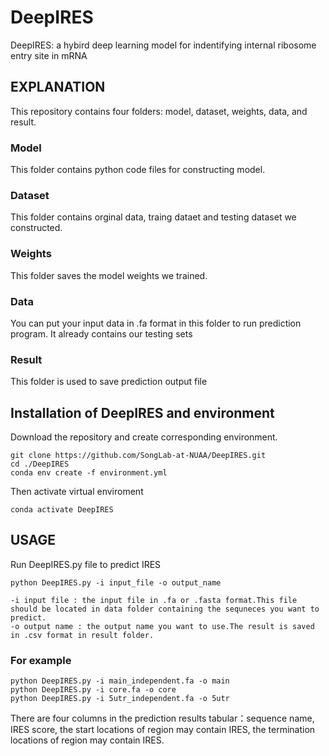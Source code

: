 # DeepIRES
DeepIRES: a hybird deep learning model for indentifying internal ribosome entry site in mRNA
## EXPLANATION
This repository contains four folders: model, dataset, weights, data, and result.
### Model
This folder contains python code files for constructing model.
### Dataset
This folder contains orginal data, traing dataet and testing dataset we constructed.
### Weights
This folder saves the model weights we trained.
### Data
You can put your input data in .fa format  in this folder to run prediction program. It already contains our testing sets
### Result
This folder is used to save prediction output file
## Installation of DeepIRES and environment
Download the repository and create corresponding environment.

```
git clone https://github.com/SongLab-at-NUAA/DeepIRES.git
cd ./DeepIRES
conda env create -f environment.yml
```
Then activate virtual enviroment

```
conda activate DeepIRES
```
## USAGE
Run DeepIRES.py file to predict IRES
```
python DeepIRES.py -i input_file -o output_name 
```
```
-i input file : the input file in .fa or .fasta format.This file should be located in data folder containing the sequneces you want to predict.
-o output name : the output name you want to use.The result is saved in .csv format in result folder.
```
### For example
```
python DeepIRES.py -i main_independent.fa -o main
python DeepIRES.py -i core.fa -o core
python DeepIRES.py -i 5utr_independent.fa -o 5utr
```
There are four columns in the prediction results tabular：sequence name, IRES score, the start locations of region may contain IRES, the termination locations of region may contain IRES.


